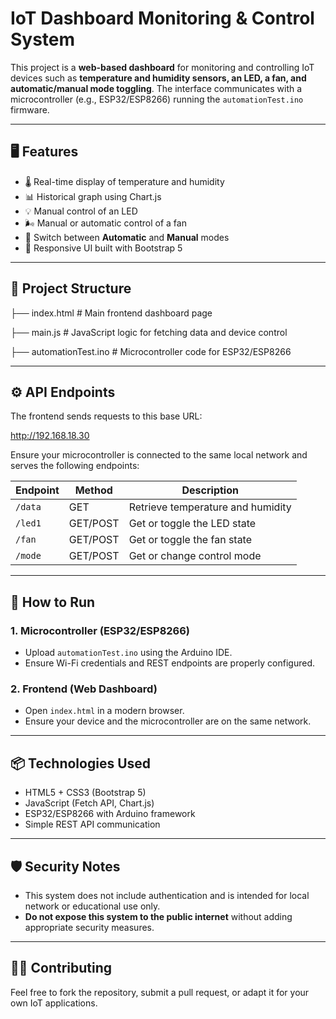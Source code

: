 # IoT Dashboard Monitoring & Control System

This project is a **web-based dashboard** for monitoring and controlling IoT devices such as **temperature and humidity sensors, an LED, a fan, and automatic/manual mode toggling**. The interface communicates with a microcontroller (e.g., ESP32/ESP8266) running the `automationTest.ino` firmware.

---

## 🖥️ Features

- 🌡️ Real-time display of temperature and humidity
- 📊 Historical graph using Chart.js
- 💡 Manual control of an LED
- 🌬️ Manual or automatic control of a fan
- 🔄 Switch between **Automatic** and **Manual** modes
- 📱 Responsive UI built with Bootstrap 5

---

## 📁 Project Structure

├── index.html # Main frontend dashboard page

├── main.js # JavaScript logic for fetching data and device control

├── automationTest.ino # Microcontroller code for ESP32/ESP8266

---

## ⚙️ API Endpoints

The frontend sends requests to this base URL:

http://192.168.18.30

Ensure your microcontroller is connected to the same local network and serves the following endpoints:

| Endpoint       | Method     | Description                      |
|----------------|------------|----------------------------------|
| `/data`        | GET        | Retrieve temperature and humidity |
| `/led1`        | GET/POST   | Get or toggle the LED state       |
| `/fan`         | GET/POST   | Get or toggle the fan state       |
| `/mode`        | GET/POST   | Get or change control mode        |

---

## 🚀 How to Run

### 1. Microcontroller (ESP32/ESP8266)
- Upload `automationTest.ino` using the Arduino IDE.
- Ensure Wi-Fi credentials and REST endpoints are properly configured.

### 2. Frontend (Web Dashboard)
- Open `index.html` in a modern browser.
- Ensure your device and the microcontroller are on the same network.

---

## 📦 Technologies Used

- HTML5 + CSS3 (Bootstrap 5)
- JavaScript (Fetch API, Chart.js)
- ESP32/ESP8266 with Arduino framework
- Simple REST API communication

---

## 🛡️ Security Notes

- This system does not include authentication and is intended for local network or educational use only.
- **Do not expose this system to the public internet** without adding appropriate security measures.

---

## 🧑‍💻 Contributing

Feel free to fork the repository, submit a pull request, or adapt it for your own IoT applications.
